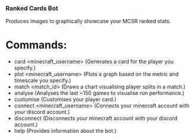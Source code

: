 ### Ranked Cards Bot
Produces images to graphically showcase your MCSR ranked stats.

# Commands:
- card <minecraft_username> (Generates a card for the player you specify.)
- plot <minecraft_username> <metric> <season> (Plots a graph based on the metric and timescale you specify.)
- match <match_id> (Draws a chart visualising player splits in a match.)
- analyse (Analyses the last ~150 games to visualise run performance.)
- customise <background> (Customises your player card.)
- connect <minecraft_username> (Connects your minecraft account with your discord account.)
- disconnect (Disconnects your minecraft account with your discord account.)
- help (Provides information about the bot.)